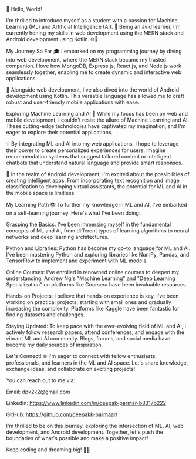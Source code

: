👋 Hello, World!

I'm thrilled to introduce myself as a student with a passion for Machine Learning (ML) and Artificial Intelligence (AI). 🤖 Being an avid learner, I'm currently honing my skills in web development using the MERN stack and Android development using Kotlin. 🌐📱

My Journey So Far
🎓 I embarked on my programming journey by diving into web development, where the MERN stack became my trusted companion. I love how MongoDB, Express.js, React.js, and Node.js work seamlessly together, enabling me to create dynamic and interactive web applications.

📱 Alongside web development, I've also dived into the world of Android development using Kotlin. This versatile language has allowed me to craft robust and user-friendly mobile applications with ease.

Exploring Machine Learning and AI
🌟 While my focus has been on web and mobile development, I couldn't resist the allure of Machine Learning and AI. These cutting-edge technologies have captivated my imagination, and I'm eager to explore their potential applications.

💡 By integrating ML and AI into my web applications, I hope to leverage their power to create personalized experiences for users. Imagine recommendation systems that suggest tailored content or intelligent chatbots that understand natural language and provide smart responses.

🚀 In the realm of Android development, I'm excited about the possibilities of creating intelligent apps. From incorporating text recognition and image classification to developing virtual assistants, the potential for ML and AI in the mobile space is limitless.

My Learning Path
📚 To further my knowledge in ML and AI, I've embarked on a self-learning journey. Here's what I've been doing:

Grasping the Basics: I've been immersing myself in the fundamental concepts of ML and AI, from different types of learning algorithms to neural networks and deep learning architectures.

Python and Libraries: Python has become my go-to language for ML and AI. I've been mastering Python and exploring libraries like NumPy, Pandas, and TensorFlow to implement and experiment with ML models.

Online Courses: I've enrolled in renowned online courses to deepen my understanding. Andrew Ng's "Machine Learning" and "Deep Learning Specialization" on platforms like Coursera have been invaluable resources.

Hands-on Projects: I believe that hands-on experience is key. I've been working on practical projects, starting with small ones and gradually increasing the complexity. Platforms like Kaggle have been fantastic for finding datasets and challenges.

Staying Updated: To keep pace with the ever-evolving field of ML and AI, I actively follow research papers, attend conferences, and engage with the vibrant ML and AI community. Blogs, forums, and social media have become my daily sources of inspiration.

Let's Connect!
🌐 I'm eager to connect with fellow enthusiasts, professionals, and learners in the ML and AI space. Let's share knowledge, exchange ideas, and collaborate on exciting projects!

You can reach out to me via:

Email: dpk2k2@gmail.com

LinkedIn: https://www.linkedin.com/in/deepak-parmar-b8317b222

GitHub: https://github.com/deepakk-parmaar/

I'm thrilled to be on this journey, exploring the intersection of ML, AI, web development, and Android development. Together, let's push the boundaries of what's possible and make a positive impact!

Keep coding and dreaming big! 🚀✨

<!---
deepakk-parmaar/deepakk-parmaar is a ✨ special ✨ repository because its `README.md` (this file) appears on your GitHub profile.
You can click the Preview link to take a look at your changes.
--->
